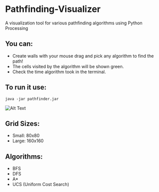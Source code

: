 # Pathfinding-Visualizer
A visualization tool for various pathfinding algorithms using Python Processing

## You can:
- Create walls with your mouse drag and pick any algorithm to find the path!
- The cells visited by the algorithm will be shown green.
- Check the time algorithm took in the terminal.

## To run it use:
`java -jar pathfinder.jar`

![Alt Text](https://media.giphy.com/media/S6l82Kfd355cns7ZIU/giphy.gif)

## Grid Sizes:
- Small: 80x80
- Large: 160x160

## Algorithms:
- BFS
- DFS
- A*
- UCS (Uniform Cost Search)


